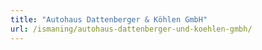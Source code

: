```yaml
---
title: "Autohaus Dattenberger & Köhlen GmbH"
url: /ismaning/autohaus-dattenberger-und-koehlen-gmbh/
---
```

